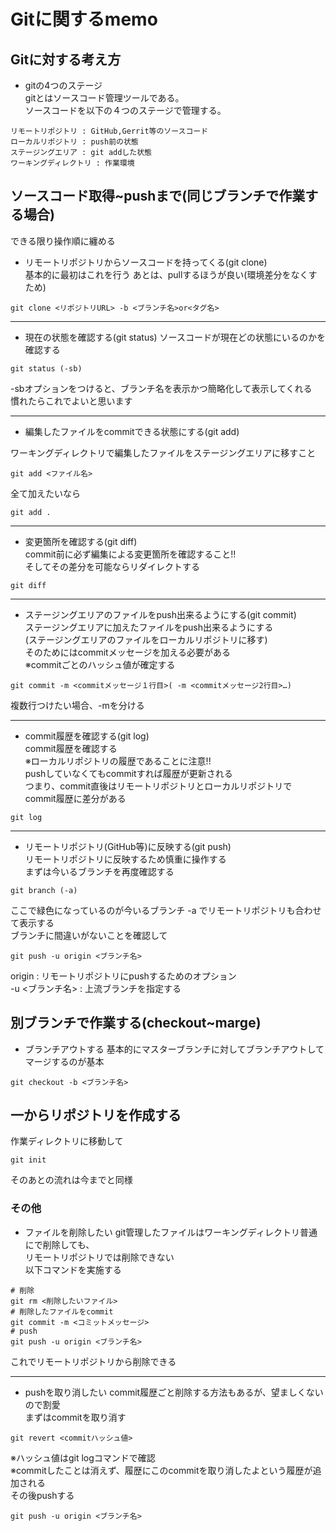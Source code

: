 # Gitに関するmemo

## Gitに対する考え方  
* gitの4つのステージ  
gitとはソースコード管理ツールである。  
ソースコードを以下の４つのステージで管理する。  
```
リモートリポジトリ : GitHub,Gerrit等のソースコード
ローカルリポジトリ : push前の状態
ステージングエリア : git addした状態
ワーキングディレクトリ : 作業環境
```

## ソースコード取得~pushまで(同じブランチで作業する場合)

できる限り操作順に纏める
* リモートリポジトリからソースコードを持ってくる(git clone)  
基本的に最初はこれを行う
あとは、pullするほうが良い(環境差分をなくすため)
```
git clone <リポジトリURL> -b <ブランチ名>or<タグ名>
```
***
* 現在の状態を確認する(git status)
ソースコードが現在どの状態にいるのかを確認する
```
git status (-sb)
```
-sbオプションをつけると、ブランチ名を表示かつ簡略化して表示してくれる  
慣れたらこれでよいと思います
***
* 編集したファイルをcommitできる状態にする(git add)

ワーキングディレクトリで編集したファイルをステージングエリアに移すこと
```
git add <ファイル名>
```
全て加えたいなら
```
git add .
```
***
* 変更箇所を確認する(git diff)  
commit前に必ず編集による変更箇所を確認すること!!  
そしてその差分を可能ならリダイレクトする  
```
git diff
```
***
* ステージングエリアのファイルをpush出来るようにする(git commit)  
ステージングエリアに加えたファイルをpush出来るようにする    
(ステージングエリアのファイルをローカルリポジトリに移す)  
そのためにはcommitメッセージを加える必要がある  
※commitごとのハッシュ値が確定する  
```
git commit -m <commitメッセージ１行目>( -m <commitメッセージ2行目>…)
```
複数行つけたい場合、-mを分ける
***
* commit履歴を確認する(git log)  
commit履歴を確認する  
※ローカルリポジトリの履歴であることに注意!!  
pushしていなくてもcommitすれば履歴が更新される  
つまり、commit直後はリモートリポジトリとローカルリポジトリで  
commit履歴に差分がある  
```
git log
```
***
* リモートリポジトリ(GitHub等)に反映する(git push)  
リモートリポジトリに反映するため慎重に操作する  
まずは今いるブランチを再度確認する
```
git branch (-a)
```
ここで緑色になっているのが今いるブランチ
-a でリモートリポジトリも合わせて表示する  
ブランチに間違いがないことを確認して

```
git push -u origin <ブランチ名>
```
origin : リモートリポジトリにpushするためのオプション  
-u <ブランチ名> : 上流ブランチを指定する  

## 別ブランチで作業する(checkout~marge)
* ブランチアウトする
基本的にマスターブランチに対してブランチアウトしてマージするのが基本  
```
git checkout -b <ブランチ名>
```

## 一からリポジトリを作成する
作業ディレクトリに移動して
```
git init
```
そのあとの流れは今までと同様

### その他
* ファイルを削除したい
git管理したファイルはワーキングディレクトリ普通にで削除しても、  
リモートリポジトリでは削除できない  
以下コマンドを実施する
```
# 削除
git rm <削除したいファイル>
# 削除したファイルをcommit
git commit -m <コミットメッセージ>
# push
git push -u origin <ブランチ名>
```
これでリモートリポジトリから削除できる
****
* pushを取り消したい
commit履歴ごと削除する方法もあるが、望ましくないので割愛  
まずはcommitを取り消す
```
git revert <commitハッシュ値>
```
※ハッシュ値はgit logコマンドで確認  
※commitしたことは消えず、履歴にこのcommitを取り消したよという履歴が追加される  
その後pushする
```
git push -u origin <ブランチ名>
```

